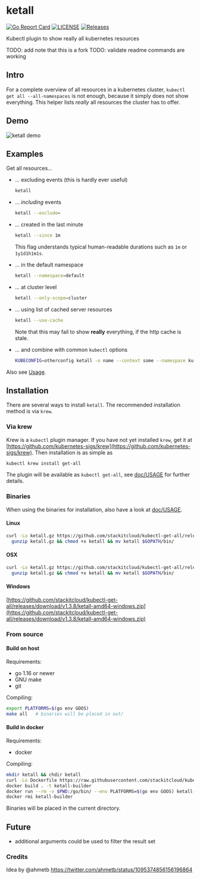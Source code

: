 # ketall
[![Go Report Card](https://goreportcard.com/badge/stackitcloud/kubectl-get-all)](https://goreportcard.com/report/stackitcloud/kubectl-get-all)
[![LICENSE](https://img.shields.io/github/license/stackitcloud/kubectl-get-all.svg)](https://github.com/stackitcloud/kubectl-get-all/blob/master/LICENSE)
[![Releases](https://img.shields.io/github/release-pre/stackitcloud/kubectl-get-all.svg)](https://github.com/stackitcloud/kubectl-get-all/releases)

Kubectl plugin to show really all kubernetes resources

TODO: add note that this is a fork
TODO: validate readme commands are working

## Intro
For a complete overview of all resources in a kubernetes cluster, `kubectl get all --all-namespaces` is not enough, because it simply does not show everything.
This helper lists _really_ all resources the cluster has to offer.

## Demo
![ketall demo](doc/demo.gif "ketall demo")

## Examples
Get all resources...
- ... excluding events (this is hardly ever useful)
  ```bash
  ketall
  ```

- ... _including_ events
  ```bash
  ketall --exclude=
  ```

- ... created in the last minute
  ```bash
  ketall --since 1m
  ```
  This flag understands typical human-readable durations such as `1m` or `1y1d1h1m1s`.

- ... in the default namespace
  ```bash
  ketall --namespace=default
  ```

- ... at cluster level
  ```bash
  ketall --only-scope=cluster
  ```

- ... using list of cached server resources
  ```bash
  ketall --use-cache
  ```
  Note that this may fail to show __really__ everything, if the http cache is stale.

- ... and combine with common `kubectl` options
  ```bash
  KUBECONFIG=otherconfig ketall -o name --context some --namespace kube-system --selector run=skaffold
  ```

Also see [Usage](doc/USAGE.md).

## Installation
There are several ways to install `ketall`. The recommended installation method is via `krew`.

### Via krew
Krew is a `kubectl` plugin manager. If you have not yet installed `krew`, get it at
[https://github.com/kubernetes-sigs/krew](https://github.com/kubernetes-sigs/krew).
Then installation is as simple as
```bash
kubectl krew install get-all
```
The plugin will be available as `kubectl get-all`, see [doc/USAGE](doc/USAGE.md) for further details.

### Binaries
When using the binaries for installation, also have a look at [doc/USAGE](doc/USAGE.md).

#### Linux
```bash
curl -Lo ketall.gz https://github.com/stackitcloud/kubectl-get-all/releases/download/v1.3.8/ketall-amd64-linux.tar.gz && \
  gunzip ketall.gz && chmod +x ketall && mv ketall $GOPATH/bin/
```

#### OSX
```bash
curl -Lo ketall.gz https://github.com/stackitcloud/kubectl-get-all/releases/download/v1.3.8/ketall-amd64-darwin.tar.gz && \
  gunzip ketall.gz && chmod +x ketall && mv ketall $GOPATH/bin/
```

#### Windows
[https://github.com/stackitcloud/kubectl-get-all/releases/download/v1.3.8/ketall-amd64-windows.zip](https://github.com/stackitcloud/kubectl-get-all/releases/download/v1.3.8/ketall-amd64-windows.zip)

### From source

#### Build on host

Requirements:
 - go 1.16 or newer
 - GNU make
 - git

Compiling:
```bash
export PLATFORMS=$(go env GOOS)
make all   # binaries will be placed in out/
```

#### Build in docker
Requirements:
 - docker

Compiling:
```bash
mkdir ketall && chdir ketall
curl -Lo Dockerfile https://raw.githubusercontent.com/stackitcloud/kubectl-get-all/master/Dockerfile
docker build . -t ketall-builder
docker run --rm -v $PWD:/go/bin/ --env PLATFORMS=$(go env GOOS) ketall-builder
docker rmi ketall-builder
```
Binaries will be placed in the current directory.

## Future
- additional arguments could be used to filter the result set

### Credits
Idea by @ahmetb https://twitter.com/ahmetb/status/1095374856156196864
